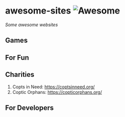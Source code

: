 # awesome-sites ![Awesome](https://cdn.rawgit.com/sindresorhus/awesome/d7305f38d29fed78fa85652e3a63e154dd8e8829/media/badge.svg)
*Some awesome websites*

## Games

## For Fun

## Charities
1. Copts in Need: https://coptsinneed.org/
2. Coptic Orphans: https://copticorphans.org/

## For Developers
